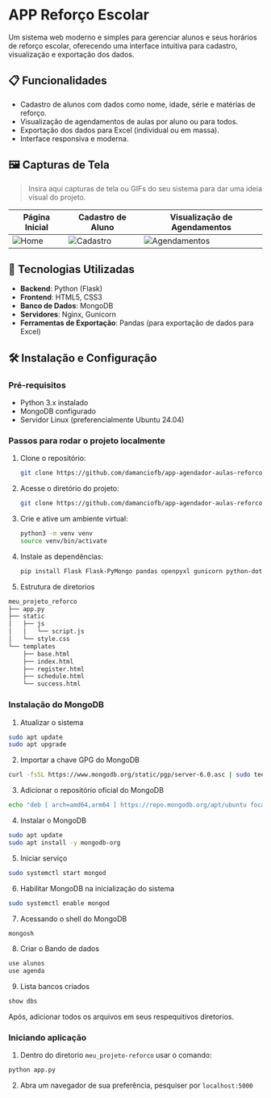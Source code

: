 # APP Reforço Escolar

Um sistema web moderno e simples para gerenciar alunos e seus horários de reforço escolar, oferecendo uma interface intuitiva para cadastro, visualização e exportação dos dados.

## 📋 Funcionalidades

- Cadastro de alunos com dados como nome, idade, série e matérias de reforço.
- Visualização de agendamentos de aulas por aluno ou para todos.
- Exportação dos dados para Excel (individual ou em massa).
- Interface responsiva e moderna.
  
## 🖼️ Capturas de Tela

> Insira aqui capturas de tela ou GIFs do seu sistema para dar uma ideia visual do projeto.

| Página Inicial                              | Cadastro de Aluno                           | Visualização de Agendamentos                 |
|---------------------------------------------|---------------------------------------------|---------------------------------------------|
| ![Home](https://ibb.co/JKjqd2M)              | ![Cadastro](https://ibb.co/cCnMWyD)      | ![Agendamentos](https://ibb.co/R2NXs0J) |

## 🚀 Tecnologias Utilizadas

- **Backend**: Python (Flask)
- **Frontend**: HTML5, CSS3
- **Banco de Dados**: MongoDB
- **Servidores**: Nginx, Gunicorn
- **Ferramentas de Exportação**: Pandas (para exportação de dados para Excel)
  
## 🛠️ Instalação e Configuração

### Pré-requisitos

- Python 3.x instalado
- MongoDB configurado
- Servidor Linux (preferencialmente Ubuntu 24.04)

### Passos para rodar o projeto localmente

1. Clone o repositório:

   ```bash
   git clone https://github.com/damanciofb/app-agendador-aulas-reforco.git

2. Acesse o diretório do projeto:

   ```bash
   git clone https://github.com/damanciofb/app-agendador-aulas-reforco.git

3. Crie e ative um ambiente virtual:

   ```bash
   python3 -m venv venv
   source venv/bin/activate

4. Instale as dependências:
  
   ```bash
   pip install Flask Flask-PyMongo pandas openpyxl gunicorn python-dotenv dnspython Werkzeug Jinja2 MarkupSafe itsdangerous click

5. Estrutura de diretorios

  ````bash
  meu_projeto_reforco 
  ├── app.py
  ├── static
  │   ├── js
  │   │   └── script.js
  │   └── style.css
  └── templates
      ├── base.html
      ├── index.html
      ├── register.html
      ├── schedule.html
      └── success.html
````
### Instalação do MongoDB

1. Atualizar o sistema
   
  ````bash
  sudo apt update
  sudo apt upgrade
  ````
2. Importar a chave GPG do MongoDB
  
  ````bash
curl -fsSL https://www.mongodb.org/static/pgp/server-6.0.asc | sudo tee /etc/apt/trusted.gpg.d/mongodb-server-6.0.asc
  ````
3. Adicionar o repositório oficial do MongoDB

  ````bash
echo "deb [ arch=amd64,arm64 ] https://repo.mongodb.org/apt/ubuntu focal/mongodb-org/6.0 multiverse" | sudo tee /etc/apt/sources.list.d/mongodb-org-6.0.list
  ````
4. Instalar o MongoDB

  ````bash
sudo apt update
sudo apt install -y mongodb-org
  ````  

5. Iniciar serviço

  ````bash
sudo systemctl start mongod
  ````
6. Habilitar MongoDB na inicialização do sistema

  ````bash
sudo systemctl enable mongod
  ````
7. Acessando o shell do MongoDB

  ````bash
  mongosh
  ````
8. Criar o Bando de dados

  ````bash
  use alunos
  use agenda
  ````
9. Lista bancos criados

  ````bash
  show dbs
  ````

Após, adicionar todos os arquivos em seus respequitivos diretorios.

### Iniciando aplicação

1. Dentro do diretorio ````meu_projeto-reforco```` usar o comando:

  ````bash
  python app.py
  ````
2. Abra um navegador de sua preferência, pesquiser por ````localhost:5000````
